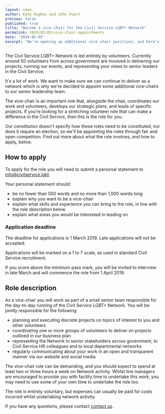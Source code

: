```yaml
---
layout: news
author: Kate Hughes and John Peart
preview: false
published: true
title: "Become a vice chair for the Civil Service LGBT+ Network"
permalink: 2019/02/05/vice-chair-appointments
date: '2019-02-05'
excerpt: "We’re opening up additional vice chair positions, and here’s how you can apply."
---
```


The Civil Service LGBT+ Network is led entirely by volunteers. Currently around 50 volunteers from across government are involved in delivering our projects, running our events, and representing your views to senior leaders in the Civil Service. 

It's a lot of work. We want to make sure we can continue to deliver as a network which is why we're decided to appoint some additional vice-chairs to our senior leadership team. 

The vice-chair is an important role that, alongside the chair, coordinates our work and volunteers, develops our strategic plans, and leads of specific projects. If you’re looking for a stretching volunteer role that can make a difference in the Civil Service, then this is the role for you.

Our constitution doesn't specify how these roles need to be constituted, nor does it require an election, so we'll be appointing the roles through fair and open competition. Find out more about what the role involves, and how to apply, below. 

## How to apply

To apply for the role you will need to submit a personal statement to [info@civilservice.lgbt](mailto:info@civilservice.lgbt).

Your personal statement should:

- be no fewer than 500 words and no more than 1,000 words long
- explain why you want to be a vice-chair
- explain what skills and experience you can bring to the role, in line with the role description below
- explain what areas you would be interested in leading on

### Application deadline 

The deadline for applications is 1 March 2019. Late applications will not be accepted.

Applications will be marked on a 1 to 7 scale, as used in standard Civil Service recruitment.

If you score above the minimum pass mark, you will be invited to interview in late March and will commence the role from 1 April 2019.

## Role description

As a vice-chair you will work as part of a small senior team responsible for the day-to-day running of the Civil Service LGBT+ Network. You will be jointly responsible for the following:

- planning and executing discrete projects on topics of interest to you and other volunteers
- coordinating one or more groups of volunteers to deliver on projects outlined in our business plan
- representing the Network to senior stakeholders across government, to Civil Service HR colleagues and to local departmental networks
- regularly communicating about your work in an open and transparent manner via our website and social media

The vice-chair role can be demanding, and you should expect to spend at least two or three hours a week on Network activity. Whilst line managers are encouraged to provide you with facility time to undertake this work, you may need to use some of your own time to undertake the role too.

The role is entirely voluntary, but expenses can usually be paid for costs incurred whilst undertaking network activity. 

If you have any questions, please contact [contact us](mailto:info@civilservice.lgbt).

